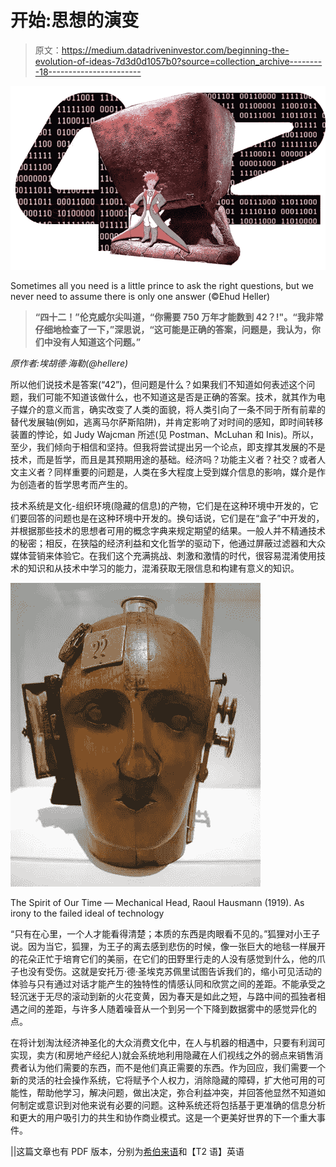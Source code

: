 # 开始:思想的演变

> 原文：<https://medium.datadriveninvestor.com/beginning-the-evolution-of-ideas-7d3d0d1057b0?source=collection_archive---------18----------------------->

![](img/52133fbe56f1fdab4a353f4c6d6e66d4.png)

Sometimes all you need is a little prince to ask the right questions, but we never need to assume there is only one answer (©Ehud Heller)

> **“四十二！”伦克威尔尖叫道，“你需要 750 万年才能数到 42？!"。“我非常仔细地检查了一下，”深思说，“这可能是正确的答案，问题是，我认为，你们中没有人知道这个问题。”**

*原作者:埃胡德·海勒(@hellere)*

所以他们说技术是答案(“42”)，但问题是什么？如果我们不知道如何表述这个问题，我们可能不知道该做什么，也不知道这是否是正确的答案。技术，就其作为电子媒介的意义而言，确实改变了人类的面貌，将人类引向了一条不同于所有前辈的替代发展轴(例如，逃离马尔萨斯陷阱)，并肯定影响了对时间的感知，即时间转移装置的悖论，如 Judy Wajcman 所述(见 Postman、McLuhan 和 Inis)。所以，至少，我们倾向于相信和坚持。但我将尝试提出另一个论点，即支撑其发展的不是技术，而是哲学，而且是其预期用途的基础。经济吗？功能主义者？社交？或者人文主义者？同样重要的问题是，人类在多大程度上受到媒介信息的影响，媒介是作为创造者的哲学思考而产生的。

技术系统是文化-组织环境(隐藏的信息)的产物，它们是在这种环境中开发的，它们要回答的问题也是在这种环境中开发的。换句话说，它们是在“盒子”中开发的，并根据那些技术的思想者可用的概念字典来规定期望的结果。一般人并不精通技术的秘密；相反，在狭隘的经济利益和文化哲学的驱动下，他通过屏蔽过滤器和大众媒体营销来体验它。在我们这个充满挑战、刺激和激情的时代，很容易混淆使用技术的知识和从技术中学习的能力，混淆获取无限信息和构建有意义的知识。

![](img/eb846fee8a44fe7943eba4ea06e466a3.png)

The Spirit of Our Time — Mechanical Head, Raoul Hausmann (1919). As irony to the failed ideal of technology

“只有在心里，一个人才能看得清楚；本质的东西是肉眼看不见的。”狐狸对小王子说。因为当它，狐狸，为王子的离去感到悲伤的时候，像一张巨大的地毯一样展开的花朵正忙于培育它们的美丽，在它们的田野里行走的人没有感觉到什么，他的爪子也没有受伤。这就是安托万·德·圣埃克苏佩里试图告诉我们的，缩小可见活动的体验与只有通过对话才能产生的独特性的情感认同和欣赏之间的差距。不能承受之轻沉迷于无尽的滚动到新的火花变黄，因为春天是如此之短，与路中间的孤独者相遇之间的差距，与许多人随着噪音从一个到另一个下降到数据雾中的感觉异化的点。

在将计划淘汰经济神圣化的大众消费文化中，在人与机器的相遇中，只要有利润可实现，卖方(和房地产经纪人)就会系统地利用隐藏在人们视线之外的弱点来销售消费者认为他们需要的东西，而不是他们真正需要的东西。作为回应，我们需要一个新的灵活的社会操作系统，它将赋予个人权力，消除隐藏的障碍，扩大他可用的可能性，帮助他学习，解决问题，做出决定，弥合利益冲突，并回答他显然不知道如何制定或意识到对他来说有必要的问题。这种系统还将包括基于更准确的信息分析和更大的用户吸引力的共生和协作商业模式。这是一个更美好世界的下一个重大事件。

||这篇文章也有 PDF 版本，分别为[希伯来语](https://www.eitancapital.com/Docs/Beginning_The_evolution_of_ideas_Hebrew.pdf)和【T2 语】英语
